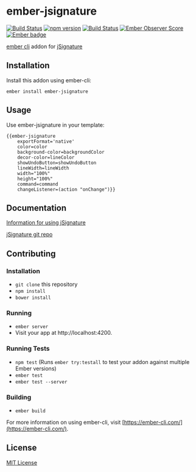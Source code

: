 ember-jsignature
==============================================================================

[![Build Status](https://travis-ci.org/busybusy/ember-jsignature.svg?branch=master)](https://travis-ci.org/busybusy/ember-jsignature)
[![npm version](https://badge.fury.io/js/ember-jsignature.svg)](https://badge.fury.io/js/ember-jsignature)
[![Build Status](https://travis-ci.org/busybusy/ember-jsignature.svg?branch=master)](https://travis-ci.org/busybusy/ember-jsignature)
[![Ember Observer Score](https://emberobserver.com/badges/ember-jsignature.svg)](https://emberobserver.com/addons/ember-jsignature)
[![Ember badge][ember-badge]][embadge]

[ember cli](https://ember-cli.com/) addon for [jSignature](https://willowsystems.github.io/jSignature/#/about/)

Installation
------------------------------------------------------------------------------

Install this addon using ember-cli:
```
ember install ember-jsignature
```

Usage
------------------------------------------------------------------------------

Use ember-jsignature in your template:
```
{{ember-jsignature
	exportFormat='native'
	color=color
	background-color=backgroundColor
	decor-color=lineColor
	showUndoButton=showUndoButton
	lineWidth=lineWidth
	width="100%"
	height="100%"
	command=command
	changeListener=(action "onChange")}}
```

Documentation
------------------------------------------------------------------------------

[Information for using jSignature](https://willowsystems.github.io/jSignature/#/about/)

[jSignature git repo](https://github.com/willowsystems/jSignature)

Contributing
------------------------------------------------------------------------------

### Installation

* `git clone` this repository
* `npm install`
* `bower install`

### Running

* `ember server`
* Visit your app at http://localhost:4200.

### Running Tests

* `npm test` (Runs `ember try:testall` to test your addon against multiple Ember versions)
* `ember test`
* `ember test --server`

### Building

* `ember build`

For more information on using ember-cli, visit [https://ember-cli.com/](https://ember-cli.com/).


License
------------------------------------------------------------------------------

[MIT License](https://opensource.org/licenses/mit-license.php)

[embadge]: http://embadge.io/
[ember-badge]: http://embadge.io/v1/badge.svg?start=2.11.0
